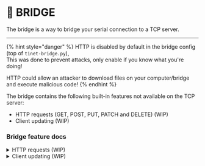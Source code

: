 # 🌉 BRIDGE

The bridge is a way to bridge your serial connection to a TCP server.

***

{% hint style="danger" %}
HTTP is disabled by default in the bridge config (top of `tinet-bridge.py`),\
This was done to prevent attacks, only enable if you know what you're doing!

HTTP could allow an attacker to download files on your computer/bridge and execute malicious code!
{% endhint %}

The bridge contains the following built-in features not available on the TCP server:

* HTTP requests (GET, POST, PUT, PATCH and DELETE) (WIP)
* Client updating (WIP)

### Bridge feature docs

<details>

<summary>HTTP requests (WIP)</summary>

You can do an HTTP request by doing the next serial command to the bridge:

```
HTTP_<method> <URL> <headers> <body>
```

* method: GET, POST, PUT, PATCH or DELETE
* URL including scheme (http or https, ex. https://tinet.tkbstudios.com/)
* headers: correctly formatted JSON headers
* body: correctly formatted body

all fields should NOT contain any spaces!

This method returns the raw content bytes to the calculator.

</details>

<details>

<summary>Client updating (WIP)</summary>

By sending the following command to the bridge, you will receive a chunk of 512 bytes of the newest client file.

For this, your program must be registered by us in our database, the download link you provide us should be to a GitHub releases page, we will handle everything else.

```
UPDATE_CLIENT:<version>
```

After receiving the 512 bytes, send UPDATE\_CONTINUE to the bridge to receive the next 512 bytes, etc..

If all the bytes were sent, the bridge will send UPDATE\_DONE and you can stop waiting for the bytes.

</details>
